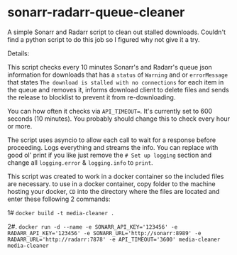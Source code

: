# sonarr-radarr-queue-cleaner
A simple Sonarr and Radarr script to clean out stalled downloads.
Couldn't find a python script to do this job so I figured why not give it a try.

Details:

This script checks every 10 minutes Sonarr's and Radarr's queue json information for downloads that has a `status` of `Warning` and or `errorMessage` that states `The download is stalled with no connections` for each item in the queue and removes it, informs download client to delete files and sends the release to blocklist to prevent it from re-downloading.

You can how often it checks via `API_TIMEOUT=`. It's currently set to 600 seconds (10 minutes). You probably should change this to check every hour or more.

The script uses asyncio to allow each call to wait for a response before proceeding.
Logs everything and streams the info. You can replace with good ol' print if you like just remove the `# Set up logging` section and change all `logging.error` & `logging.info` to `print`.

This script was created to work in a docker container so the included files are necessary.
to use in a docker container, copy folder to the machine hosting your docker, `CD` into the directory where the files are located and enter these following 2 commands:

1# `docker build -t media-cleaner .`

2#. `docker run -d --name -e SONARR_API_KEY='123456' -e RADARR_API_KEY='123456' -e SONARR_URL='http://sonarr:8989' -e RADARR_URL='http://radarr:7878' -e API_TIMEOUT='3600' media-cleaner media-cleaner`
